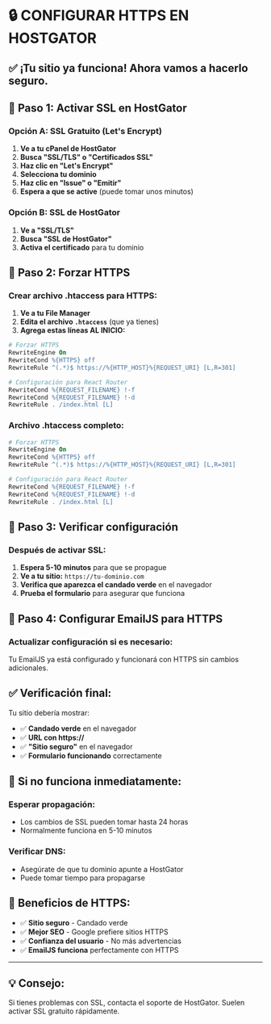 # 🔒 CONFIGURAR HTTPS EN HOSTGATOR

## ✅ ¡Tu sitio ya funciona! Ahora vamos a hacerlo seguro.

## 🔧 Paso 1: Activar SSL en HostGator

### Opción A: SSL Gratuito (Let's Encrypt)
1. **Ve a tu cPanel de HostGator**
2. **Busca "SSL/TLS" o "Certificados SSL"**
3. **Haz clic en "Let's Encrypt"**
4. **Selecciona tu dominio**
5. **Haz clic en "Issue" o "Emitir"**
6. **Espera a que se active** (puede tomar unos minutos)

### Opción B: SSL de HostGator
1. **Ve a "SSL/TLS"**
2. **Busca "SSL de HostGator"**
3. **Activa el certificado** para tu dominio

## 🔧 Paso 2: Forzar HTTPS

### Crear archivo .htaccess para HTTPS:
1. **Ve a tu File Manager**
2. **Edita el archivo `.htaccess`** (que ya tienes)
3. **Agrega estas líneas AL INICIO:**

```apache
# Forzar HTTPS
RewriteEngine On
RewriteCond %{HTTPS} off
RewriteRule ^(.*)$ https://%{HTTP_HOST}%{REQUEST_URI} [L,R=301]

# Configuración para React Router
RewriteCond %{REQUEST_FILENAME} !-f
RewriteCond %{REQUEST_FILENAME} !-d
RewriteRule . /index.html [L]
```

### Archivo .htaccess completo:
```apache
# Forzar HTTPS
RewriteEngine On
RewriteCond %{HTTPS} off
RewriteRule ^(.*)$ https://%{HTTP_HOST}%{REQUEST_URI} [L,R=301]

# Configuración para React Router
RewriteCond %{REQUEST_FILENAME} !-f
RewriteCond %{REQUEST_FILENAME} !-d
RewriteRule . /index.html [L]
```

## 🔧 Paso 3: Verificar configuración

### Después de activar SSL:
1. **Espera 5-10 minutos** para que se propague
2. **Ve a tu sitio:** `https://tu-dominio.com`
3. **Verifica que aparezca el candado verde** en el navegador
4. **Prueba el formulario** para asegurar que funciona

## 🔧 Paso 4: Configurar EmailJS para HTTPS

### Actualizar configuración si es necesario:
Tu EmailJS ya está configurado y funcionará con HTTPS sin cambios adicionales.

## ✅ Verificación final:

Tu sitio debería mostrar:
- ✅ **Candado verde** en el navegador
- ✅ **URL con https://** 
- ✅ **"Sitio seguro"** en el navegador
- ✅ **Formulario funcionando** correctamente

## 🚨 Si no funciona inmediatamente:

### Esperar propagación:
- Los cambios de SSL pueden tomar hasta 24 horas
- Normalmente funciona en 5-10 minutos

### Verificar DNS:
- Asegúrate de que tu dominio apunte a HostGator
- Puede tomar tiempo para propagarse

## 🎯 Beneficios de HTTPS:

- ✅ **Sitio seguro** - Candado verde
- ✅ **Mejor SEO** - Google prefiere sitios HTTPS
- ✅ **Confianza del usuario** - No más advertencias
- ✅ **EmailJS funciona** perfectamente con HTTPS

---

## 💡 Consejo:

Si tienes problemas con SSL, contacta el soporte de HostGator. Suelen activar SSL gratuito rápidamente.
